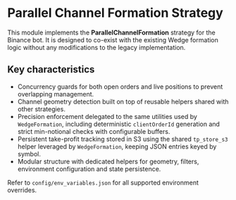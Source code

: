 # Parallel Channel Formation Strategy

This module implements the **ParallelChannelFormation** strategy for the Binance
bot. It is designed to co-exist with the existing Wedge formation logic without
any modifications to the legacy implementation.

## Key characteristics

* Concurrency guards for both open orders and live positions to prevent
overlapping management.
* Channel geometry detection built on top of reusable helpers shared with other
  strategies.
* Precision enforcement delegated to the same utilities used by
  `WedgeFormation`, including deterministic `clientOrderId` generation and
  strict min-notional checks with configurable buffers.
* Persistent take-profit tracking stored in S3 using the shared `tp_store_s3`
  helper leveraged by `WedgeFormation`, keeping JSON entries keyed by symbol.
* Modular structure with dedicated helpers for geometry, filters, environment
  configuration and state persistence.

Refer to `config/env_variables.json` for all supported environment overrides.
